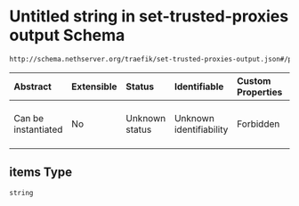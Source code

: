 # Untitled string in set-trusted-proxies output Schema

```txt
http://schema.nethserver.org/traefik/set-trusted-proxies-output.json#/properties/proxies/items
```



| Abstract            | Extensible | Status         | Identifiable            | Custom Properties | Additional Properties | Access Restrictions | Defined In                                                                                          |
| :------------------ | :--------- | :------------- | :---------------------- | :---------------- | :-------------------- | :------------------ | :-------------------------------------------------------------------------------------------------- |
| Can be instantiated | No         | Unknown status | Unknown identifiability | Forbidden         | Allowed               | none                | [set-trusted-proxies-output.json\*](traefik/set-trusted-proxies-output.json "open original schema") |

## items Type

`string`
